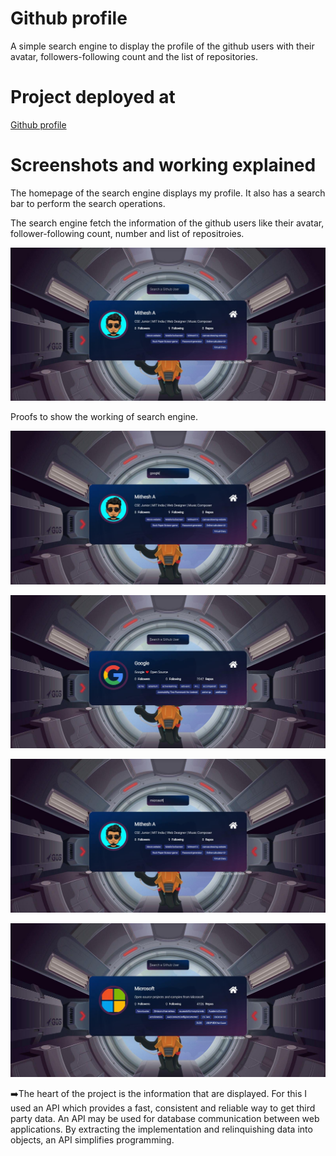 # Github profile
 A simple search engine to display the profile of the github users with their avatar, followers-following count and the list of repositories.
 
# Project deployed at

<a href="https://mithesh14.github.io/Movie-website/">Github profile</a>

# Screenshots and working explained

The homepage of the search engine displays my profile. It also has a search bar to perform the search operations.

The search engine fetch the information of the github users like their avatar, follower-following count, number and list of repositroies.

![screenshots](https://github.com/Mithesh14/Github-profile/blob/main/image/image1.jpg)

Proofs to show the working of search engine.

![screenshots](https://github.com/Mithesh14/Github-profile/blob/main/image/image2.jpg)

![screenshots](https://github.com/Mithesh14/Github-profile/blob/main/image/image3.jpg)

![screenshots](https://github.com/Mithesh14/Github-profile/blob/main/image/image4.jpg)

![screenshots](https://github.com/Mithesh14/Github-profile/blob/main/image/image5.jpg)

➡️The heart of the project is the information that are displayed. For this I used an API which provides a fast, consistent and reliable way to get third party data. An API may be used for database communication between web applications. By extracting the implementation and relinquishing data into objects, an API simplifies programming.
